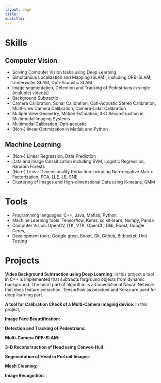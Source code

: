 ```yaml
---
layout: page
title: 
subtitle: 
---
```


# Skills

## Computer Vision
* Solving Computer Vision tasks using Deep Learning
* Simoltanous Localization and Mapping (SLAM), including ORB-SLAM, Underwater SLAM, Opti-Acoustic SLAM
* Image segmentation, Detection and Tracking of Pedestrians in single (multiple) video(s)
* Background Subtractio
* Camera Calibration, Sonar Calibration, Opti-Acoustic Stereo Calibration, Multi-view Camera Calibration, Camera-Lidar Calibration
* Mutiple View Geometry, Motion Estimation, 3-D Reconstruction in Multimodal Imaging Systems
* Multimodal Calibration, Opti-acoustic 
* (Non-) linear Optimization in Matlab and Python
## Machine Learning
* (Non-) Linear Regression, Data Prediction
* Data and Image Calssification including SVM, Logistic Regression, Random Forests
* (Non-) Linear Dimensionality Reduction including Non-negative Matrix Factorization, PCA, LLE, LE, SNE
* Clustering of Images and High-dimenstional Data using K-means, GMM

# Tools
* Programming languages: C++, Java, Matlab, Python
* Machine Learning tools: Tensorflow, Keras, scikit-learn, Numpy,  Panda
* Computer Vision: OpenCV, ITK, VTK, OpenCL, Dlib, Boost, Google Ceres, 
* Development tools: Google gtest, Boost, Git, Github, Bitbucket, Unit Testing

# Projects

**Video Background Subtraction using Deep Learning**: In this project a tool in C++ is implemented that subtracts forground objects from dynamic background. The heart part of algorithm is a Convolutional Neural Network that does feature extraction. Tensorflow as beacked and Keras are used for deep learning part. 

**A tool for Calibration Check of a Multi-Camera Imaging device**: In this project, 


**Image Face Beautification**:


**Detection and Tracking of Pedestrians**:

**Multi-Camera ORB-SLAM**:

**3-D Recons truction of Head using Convex-Hull**

**Segmentation of Head in Portrait Images**:

**Mesh Cleaning**:

**Image Recognition**:





